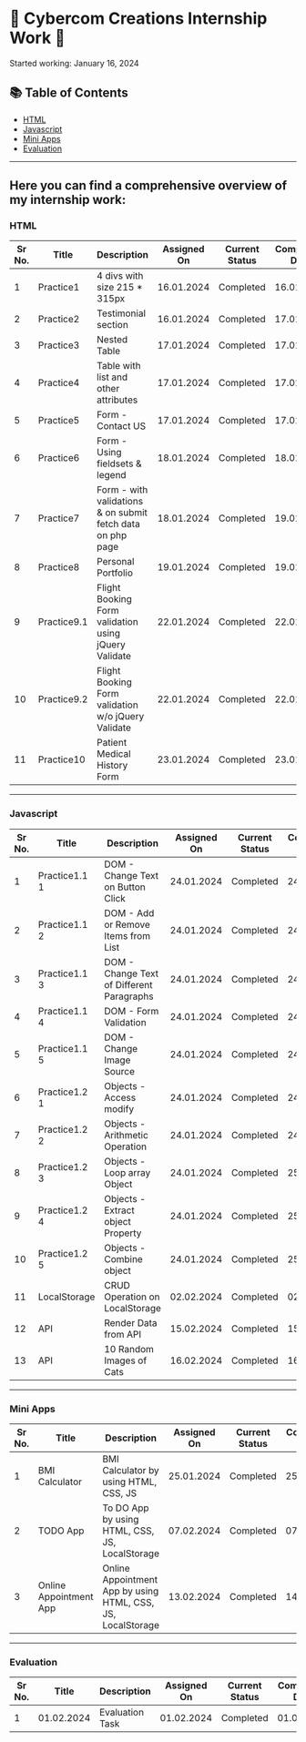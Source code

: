 # 🚀 Cybercom Creations Internship Work 🎨


Started working: January 16, 2024

## 📚 Table of Contents
- [HTML](#html)
- [Javascript](#javascript)
- [Mini Apps](#mini-apps)
- [Evaluation](#evaluation)

---

## Here you can find a comprehensive overview of my internship work:

### HTML

| Sr No. | Title          | Description                                 | Assigned On | Current Status | Completion Date | Repo Link                                              | Project Link                                                |
| ------ | -------------- | ------------------------------------------- | ------------ | --------------- | ---------------- | ------------------------------------------------------ | ----------------------------------------------------------- |
| 1      | Practice1      | 4 divs with size 215 * 315px                 | 16.01.2024   | Completed      | 16.01.2024       | [View](https://github.com/ravi-patel57144/Cybercom-Creation-Internship-2024/tree/main/HTML/Practice_1)          | [Visit](https://ravi-patel57144.github.io/Cybercom-Creation-Internship-2024/HTML/Practice_1)       |
| 2      | Practice2      | Testimonial section                         | 16.01.2024   | Completed      | 17.01.2024       | [View](https://github.com/ravi-patel57144/Cybercom-Creation-Internship-2024/tree/main/HTML/Practice_2)          | [Visit](https://ravi-patel57144.github.io/Cybercom-Creation-Internship-2024/HTML/Practice_2)       |
| 3      | Practice3      | Nested Table                                | 17.01.2024   | Completed      | 17.01.2024       | [View](https://github.com/ravi-patel57144/Cybercom-Creation-Internship-2024/tree/main/HTML/Practice_3)          | [Visit](https://ravi-patel57144.github.io/Cybercom-Creation-Internship-2024/HTML/Practice_3)       |
| 4      | Practice4      | Table with list and other attributes        | 17.01.2024   | Completed      | 17.01.2024       | [View](https://github.com/ravi-patel57144/Cybercom-Creation-Internship-2024/tree/main/HTML/Practice_4)          | [Visit](https://ravi-patel57144.github.io/Cybercom-Creation-Internship-2024/HTML/Practice_4)       |
| 5      | Practice5      | Form - Contact US                           | 17.01.2024   | Completed      | 17.01.2024       | [View](https://github.com/ravi-patel57144/Cybercom-Creation-Internship-2024/tree/main/HTML/Practice_5)          | [Visit](https://ravi-patel57144.github.io/Cybercom-Creation-Internship-2024/HTML/Practice_5)       |
| 6      | Practice6      | Form - Using fieldsets & legend              | 18.01.2024   | Completed      | 18.01.2024       | [View](https://github.com/ravi-patel57144/Cybercom-Creation-Internship-2024/tree/main/HTML/Practice_6)          | [Visit](https://ravi-patel57144.github.io/Cybercom-Creation-Internship-2024/HTML/Practice_6)       |
| 7      | Practice7      | Form - with validations & on submit fetch data on php page | 18.01.2024   | Completed  |19.01.2024| [View](https://github.com/ravi-patel57144/Cybercom-Creation-Internship-2024/tree/main/HTML/Practice_7)          | [Visit](https://ravi-patel57144.github.io/Cybercom-Creation-Internship-2024/HTML/Practice_7)       |
| 8      | Practice8      | Personal Portfolio                          | 19.01.2024   | Completed    | 19.01.2024   | [View](https://github.com/ravi-patel57144/Cybercom-Creation-Internship-2024/tree/main/PortFolio)                | [Visit](https://ravi-patel57144.github.io/Cybercom-Creation-Internship-2024/PortFolio)  |
| 9      | Practice9.1      | Flight Booking Form validation using jQuery Validate | 22.01.2024   | Completed    | 22.01.2024   | [View](https://github.com/ravi-patel57144/Cybercom-Creation-Internship-2024/tree/main/HTML/Practice_9/with_validate)                | [Visit](https://ravi-patel57144.github.io/Cybercom-Creation-Internship-2024/HTML/Practice_9/with_validate)  |
| 10      | Practice9.2      | Flight Booking Form validation w/o jQuery Validate | 22.01.2024   | Completed    | 22.01.2024   | [View](https://github.com/ravi-patel57144/Cybercom-Creation-Internship-2024/tree/main/HTML/Practice_9/without_validate)                | [Visit](https://ravi-patel57144.github.io/Cybercom-Creation-Internship-2024/HTML/Practice_9/without_validate)  |
| 11      | Practice10      | Patient Medical History Form | 23.01.2024   | Completed    | 23.01.2024   | [View](https://github.com/ravi-patel57144/Cybercom-Creation-Internship-2024/tree/main/HTML/Practice_10)                | [Visit](https://ravi-patel57144.github.io/Cybercom-Creation-Internship-2024/HTML/Practice_10)  |

---

### Javascript

| Sr No. | Title          | Description                                 | Assigned On | Current Status | Completion Date | Repo Link                                              | Project Link                                                |
| ------ | -------------- | ------------------------------------------- | ------------ | --------------- | ---------------- | ------------------------------------------------------ | ----------------------------------------------------------- |
| 1      | Practice1.1 1      | DOM - Change Text on Button Click             | 24.01.2024   | Completed      | 24.01.2024       | [View](https://github.com/ravi-patel57144/Cybercom-Creation-Internship-2024/tree/main/Javascript/Practice_1/Practice_1.1)          | [Visit](https://ravi-patel57144.github.io/Cybercom-Creation-Internship-2024/Javascript/Practice_1/Practice_1.1)       |
| 2      | Practice1.1 2      | DOM - Add or Remove Items from List           | 24.01.2024   | Completed      | 24.01.2024       | [View](https://github.com/ravi-patel57144/Cybercom-Creation-Internship-2024/tree/main/Javascript/Practice_1/Practice_1.2)          | [Visit](https://ravi-patel57144.github.io/Cybercom-Creation-Internship-2024/Javascript/Practice_1/Practice_1.2)       |
| 3      | Practice1.1 3      | DOM - Change Text of Different Paragraphs     | 24.01.2024   | Completed      | 24.01.2024       | [View](https://github.com/ravi-patel57144/Cybercom-Creation-Internship-2024/tree/main/Javascript/Practice_1/Practice_1.3)          | [Visit](https://ravi-patel57144.github.io/Cybercom-Creation-Internship-2024/Javascript/Practice_1/Practice_1.3)       |
| 4      | Practice1.1 4      | DOM - Form Validation          | 24.01.2024   | Completed      | 24.01.2024       | [View](https://github.com/ravi-patel57144/Cybercom-Creation-Internship-2024/tree/main/Javascript/Practice_1/Practice_1.4)          | [Visit](https://ravi-patel57144.github.io/Cybercom-Creation-Internship-2024/Javascript/Practice_1/Practice_1.4)       |
| 5      | Practice1.1 5      | DOM - Change Image Source                     | 24.01.2024   | Completed      | 24.01.2024       | [View](https://github.com/ravi-patel57144/Cybercom-Creation-Internship-2024/tree/main/Javascript/Practice_1/Practice_1.5)          | [Visit](https://ravi-patel57144.github.io/Cybercom-Creation-Internship-2024/Javascript/Practice_1/Practice_1.5)       |
| 6      | Practice1.2 1      | Objects - Access modify                     | 24.01.2024   | Completed      | 24.01.2024       | [View](https://github.com/ravi-patel57144/Cybercom-Creation-Internship-2024/tree/main/Javascript/Practice_1.2/1_access_modify.js)          |       |
| 7      | Practice1.2 2      | Objects - Arithmetic Operation                | 24.01.2024   | Completed      | 24.01.2024       | [View](https://github.com/ravi-patel57144/Cybercom-Creation-Internship-2024/tree/main/Javascript/Practice_1.2/2_sum.js)          |       |
| 8      | Practice1.2 3      | Objects - Loop array Object                   | 24.01.2024   | Completed      | 25.01.2024       | [View](https://github.com/ravi-patel57144/Cybercom-Creation-Internship-2024/tree/main/Javascript/Practice_1.2/3_loop_array_info.js)          |       |
| 9      | Practice1.2 4      | Objects - Extract object Property            | 24.01.2024   | Completed      | 25.01.2024       | [View](https://github.com/ravi-patel57144/Cybercom-Creation-Internship-2024/tree/main/Javascript/Practice_1.2/4_extract_obj_property.js)          |       |
| 10      | Practice1.2 5      | Objects - Combine object                     | 24.01.2024   | Completed      | 25.01.2024       | [View](https://github.com/ravi-patel57144/Cybercom-Creation-Internship-2024/tree/main/Javascript/Practice_1.2/5_combined_obj.js)          |       |
| 11      | LocalStorage    | CRUD Operation on LocalStorage                  | 02.02.2024   | Completed      | 02.01.2024       | [View](https://github.com/ravi-patel57144/Cybercom-Creation-Internship-2024/tree/main/Javascript/Practice_storage)          | [Visit](https://ravi-patel57144.github.io/Cybercom-Creation-Internship-2024/Javascript/Practice_storage)       |
| 12      | API    | Render Data from API                  | 15.02.2024   | Completed      | 15.01.2024       | [View](https://github.com/ravi-patel57144/Cybercom-Creation-Internship-2024/tree/main/Javascript/api_js/Api_practice)          | [Visit](https://ravi-patel57144.github.io/Cybercom-Creation-Internship-2024/Javascript/api_js/Api_practice)       |
| 13      | API    | 10 Random Images of Cats                  | 16.02.2024   | Completed      | 16.01.2024       | [View](https://github.com/ravi-patel57144/Cybercom-Creation-Internship-2024/tree/main/Javascript/api_js/random_cats)          | [Visit](https://ravi-patel57144.github.io/Cybercom-Creation-Internship-2024/Javascript/api_js/random_cats)       |

---

### Mini Apps

| Sr No. | Title          | Description                                 | Assigned On | Current Status | Completion Date | Repo Link                                              | Project Link                                                |
| ------ | -------------- | ------------------------------------------- | ------------ | --------------- | ---------------- | ------------------------------------------------------ | ----------------------------------------------------------- |
| 1      | BMI Calculator | BMI Calculator by using HTML, CSS, JS | 25.01.2024   | Completed      | 25.01.2024       | [View](https://github.com/ravi-patel57144/Cybercom-Creation-Internship-2024/tree/main/Mini_Apps/1_BMI_Calculator)          | [Visit](https://ravi-patel57144.github.io/Cybercom-Creation-Internship-2024/Mini_Apps/1_BMI_Calculator)       |
| 2      | TODO App | To DO App by using HTML, CSS, JS, LocalStorage | 07.02.2024   | Completed      | 07.02.2024       | [View](https://github.com/ravi-patel57144/Cybercom-Creation-Internship-2024/tree/main/Mini_Apps/2_TODO_App)          | [Visit](https://ravi-patel57144.github.io/Cybercom-Creation-Internship-2024/Mini_Apps/2_TODO_App)       |
| 3      | Online Appointment App | Online Appointment App by using HTML, CSS, JS, LocalStorage | 13.02.2024   | Completed      | 14.02.2024     | [View](https://github.com/ravi-patel57144/Cybercom-Creation-Internship-2024/tree/main/Mini_Apps/3_Online_Doctor_App)          | [Visit](https://ravi-patel57144.github.io/Cybercom-Creation-Internship-2024/Mini_Apps/3_Online_Doctor_App)       |

---

### Evaluation

| Sr No. | Title          | Description                                 | Assigned On | Current Status | Completion Date | Repo Link                                              | Project Link                                                |
| ------ | -------------- | ------------------------------------------- | ------------ | --------------- | ---------------- | ------------------------------------------------------ | ----------------------------------------------------------- |
| 1      | 01.02.2024 | Evaluation Task | 01.02.2024   | Completed      | 01.02.2024       | [View](https://github.com/ravi-patel57144/Cybercom-Creation-Internship-2024/tree/main/Evaluation/01.02.2024)          | [Visit](https://ravi-patel57144.github.io/Cybercom-Creation-Internship-2024/Evaluation/01.02.2024)       |
